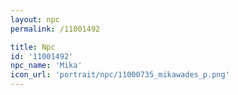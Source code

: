 ```yaml
---
layout: npc
permalink: /11001492

title: Npc
id: '11001492'
npc_name: 'Mika'
icon_url: 'portrait/npc/11000735_mikawades_p.png'
---
```

